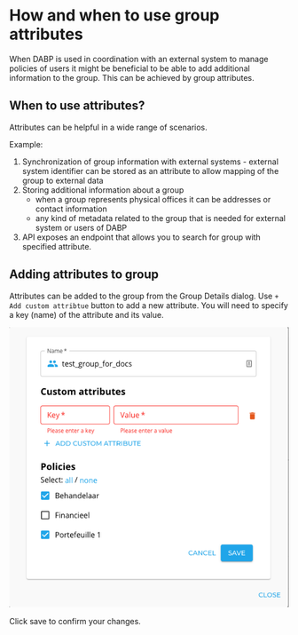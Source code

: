 # How and when to use group attributes
When DABP is used in coordination with an external system to manage policies of users it might be beneficial to be able to add additional information to the group.
This can be achieved by group attributes.

## When to use attributes?
Attributes can be helpful in a wide range of scenarios.

Example:

1. Synchronization of group information with external systems - external system identifier can be stored as an attribute to allow mapping of the group to external data
2. Storing additional information about a group
    * when a group represents physical offices it can be addresses or contact information
    * any kind of metadata related to the group that is needed for external system or users of DABP
3. API exposes an endpoint that allows you to search for group with specified attribute.

## Adding attributes to group
Attributes can be added to the group from the Group Details dialog.
Use `+ Add custom attribtue` button to add a new attribute. You will need to specify a key (name) of the attribute and its value.

![edit group attributes](../img/group-attributes.png)

Click save to confirm your changes.
